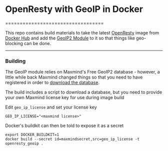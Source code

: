 # OpenResty with GeoIP in Docker
==================================

This repo contains build materials to take the latest [OpenResty](https://openresty.org/en/) image from [Docker Hub](https://hub.docker.com/r/openresty/openresty/) and add the [GeoIP2 Module](https://github.com/leev/ngx_http_geoip2_module.git) to it so that things like geo-blocking can be done.

----

### Building

The GeoIP module relies on Maxmind's Free GeoIP2 database - however, a little while back Maxmind changed things so that you need to have registered in order to [download the database](https://dev.maxmind.com/geoip/geolite2-free-geolocation-data).

The build includes a script to download a database, but you need to provide your own Maxmind license key for use during image build

Edit `geo_ip_license` and set your license key

    GEO_IP_LICENSE="<maxmind license>"

Docker's buildkit can then be told to expose it as a secret

    export DOCKER_BUILDKIT=1
    docker build --secret id=maxmindsecret,src=geo_ip_license -t openresty_geoip .
    


